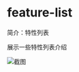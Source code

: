 # feature-list

简介：特性列表

展示一些特性列表介绍

![截图](https://img.alicdn.com/tfs/TB1pjqTikyWBuNjy0FpXXassXXa-988-568.png)
